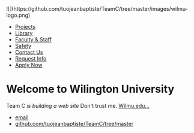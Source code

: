 <!DOCTYPE html>
<html>
	<head>
		<title>Wilmington University</title>
		<!-- link to main stylesheet -->
		<link rel="stylesheet" type="text/css" href="/css/sytles.css">
	        ![](https://github.com/tuojeanbaptiste/TeamC/tree/master/images/wilmu-logo.png)
	</head>
	<body>
		<nav>
    		<ul>
        <li><a href="https://www.wilmu.edu/portals/index.aspx" data-target="#projects"><span>Projects</span></a></li>
        <li><a href="https://www.wilmu.edu/library/in.aspx" data-target="#library"><span>Library</span></a></li>
        <li><a href="https://www.wilmu.edu/staff.aspx">Faculty &amp; Staff</a></li>
        <li><a href="https://www.wilmu.edu/safety/index.aspx">Safety</a></li>
        <li><a href="https://www.wilmu.edu/contact.aspx">Contact Us</a></li>
        <li><a href="https://www.wilmu.edu/admission/inquiry.aspx" id="req-info">Request Info</a></li>
        <li><a href="https://www.wilmu.edu/admission/applyonline.aspx" id="apply-now" >Apply Now</a></li>
    		</ul>
		</nav>
		<div class="container">
    		<div class="blurb">
        		<h1>Welcome to Wilington University</h1>
				<p>Team C  <em>is building a web site</em> Don't trust me. <a href="/about">Wilmu.edu...</a></p>
    		</div><!-- /.blurb -->
		</div><!-- /.container -->
 		<footer>
    		<ul>
        		<li><a href="mailto:shankerkarra@gmail.com">email</a></li>
        		<li><a href="https://github.com/tuojeanbaptiste/TeamC/tree/master">github.com/tuojeanbaptiste/TeamC/tree/master</a></li>
			</ul>
	</body>
</html>
